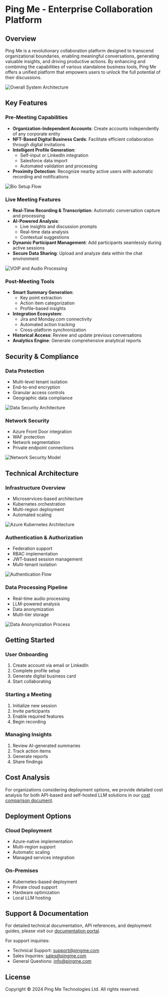 # Ping Me - Enterprise Collaboration Platform

## Overview

Ping Me is a revolutionary collaboration platform designed to transcend organizational boundaries, enabling meaningful conversations, generating valuable insights, and driving productive actions. By enhancing and combining the capabilities of various standalone business tools, Ping Me offers a unified platform that empowers users to unlock the full potential of their discussions.

![Overall System Architecture](sequences/pingme-core-overall.png)

## Key Features

### Pre-Meeting Capabilities
- **Organization-Independent Accounts**: Create accounts independently of any corporate entity
- **NFT-Based Digital Business Cards**: Facilitate efficient collaboration through digital invitations
- **Intelligent Profile Generation**: 
  - Self-input or LinkedIn integration
  - Salesforce data import
  - Automated validation and processing
- **Proximity Detection**: Recognize nearby active users with automatic recording and notifications

![Bio Setup Flow](sequences/bio-sequence-with-backend.png)

### Live Meeting Features
- **Real-Time Recording & Transcription**: Automatic conversation capture and processing
- **AI-Powered Analysis**: 
  - Live insights and discussion prompts
  - Real-time data analysis
  - Contextual suggestions
- **Dynamic Participant Management**: Add participants seamlessly during active sessions
- **Secure Data Sharing**: Upload and analyze data within the chat environment

![VOIP and Audio Processing](sequences/voip-audio-flow.png)

### Post-Meeting Tools
- **Smart Summary Generation**: 
  - Key point extraction
  - Action item categorization
  - Profile-based insights
- **Integration Ecosystem**: 
  - Jira and Monday.com connectivity
  - Automated action tracking
  - Cross-platform synchronization
- **Historical Access**: Review and update previous conversations
- **Analytics Engine**: Generate comprehensive analytical reports

## Security & Compliance

### Data Protection
- Multi-level tenant isolation
- End-to-end encryption
- Granular access controls
- Geographic data compliance

![Data Security Architecture](sequences/data-security-boundaries.png)

### Network Security
- Azure Front Door integration
- WAF protection
- Network segmentation
- Private endpoint connections

![Network Security Model](sequences/network-isolation.png)

## Technical Architecture

### Infrastructure Overview
- Microservices-based architecture
- Kubernetes orchestration
- Multi-region deployment
- Automated scaling

![Azure Kubernetes Architecture](sequences/azure-k8s-multi-tenant.png)

### Authentication & Authorization
- Federation support
- RBAC implementation
- JWT-based session management
- Multi-tenant isolation

![Authentication Flow](sequences/auth-federation-flow.png)

### Data Processing Pipeline
- Real-time audio processing
- LLM-powered analysis
- Data anonymization
- Multi-tier storage

![Data Anonymization Process](sequences/data-anonymization-llm.png)

## Getting Started

### User Onboarding
1. Create account via email or LinkedIn
2. Complete profile setup
3. Generate digital business card
4. Start collaborating

### Starting a Meeting
1. Initialize new session
2. Invite participants
3. Enable required features
4. Begin recording

### Managing Insights
1. Review AI-generated summaries
2. Track action items
3. Generate reports
4. Share findings

## Cost Analysis

For organizations considering deployment options, we provide detailed cost analysis for both API-based and self-hosted LLM solutions in our [cost comparison document](llm_cost_comparison.md).

## Deployment Options

### Cloud Deployment
- Azure-native implementation
- Multi-region support
- Automatic scaling
- Managed services integration

### On-Premises
- Kubernetes-based deployment
- Private cloud support
- Hardware optimization
- Local LLM hosting

## Support & Documentation

For detailed technical documentation, API references, and deployment guides, please visit our [documentation portal](https://docs.pingme.com).

For support inquiries:
- Technical Support: support@pingme.com
- Sales Inquiries: sales@pingme.com
- General Questions: info@pingme.com

## License

Copyright © 2024 Ping Me Technologies Ltd.
All rights reserved.
